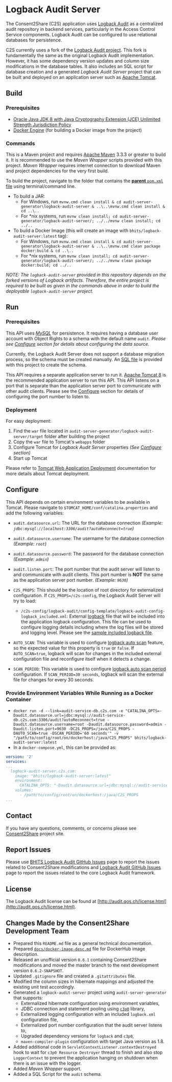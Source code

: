 # Logback Audit Server

The Consent2Share (C2S) application uses [Logback Audit](http://audit.qos.ch/) as a centralized audit repository in backend services, particularly in the Access Control Service components. Logback Audit can be configured to use relational databases for persistence.

C2S currently uses a fork of the [Logback Audit project](https://github.com/qos-ch/logback-audit). This fork is fundamentally the same as the  original Logback Audit implementation. However, it has some dependency version updates and column size modifications in the database tables. It also includes an SQL script for database creation and a generated *Logback Audit Server* project that can be built and deployed on an application server such as [Apache Tomcat](http://tomcat.apache.org/).

## Build

### Prerequisites

+ [Oracle Java JDK 8 with Java Cryptography Extension (JCE) Unlimited Strength Jurisdiction Policy](http://www.oracle.com/technetwork/java/javase/downloads/index.html)
+ [Docker Engine](https://docs.docker.com/engine/installation/) (for building a Docker image from the project)

### Commands

This is a Maven project and requires [Apache Maven](https://maven.apache.org/) 3.3.3 or greater to build it. It is recommended to use the *Maven Wrapper* scripts provided with this project. *Maven Wrapper* requires internet connection to download Maven and project dependencies for the very first build.

To build the project, navigate to the folder that contains the [**parent** `pom.xml` file](pom.xml) using terminal/command line.

+ To build a JAR:
    + For Windows, run `mvnw.cmd clean install & cd audit-server-generator\logback-audit-server & ..\..\mvnw.cmd clean install & cd ..\..`
    + For *nix systems, run `mvnw clean install; cd audit-server-generator/logback-audit-server/; ../../mvnw clean install; cd ../..`
+ To build a Docker Image (this will create an image with `bhits/logback-audit-server:latest` tag):
    + For Windows, run `mvnw.cmd clean install & cd audit-server-generator\logback-audit-server & ..\..\mvnw.cmd clean package docker:build & cd ..\..`
    + For *nix systems, run `mvnw clean install; cd audit-server-generator/logback-audit-server/; ../../mvnw clean package docker:build; cd ../..`

*NOTE: The `logback-audit-server` provided in this repository depends on the forked versions of Logback artifacts. Therefore, the entire project is required to be built as given in the commands above in order to build the deployable `logback-audit-server` project.*

## Run

### Prerequisites

This API uses *[MySQL](https://www.mysql.com/)* for persistence. It requires having a database user account with Object Rights to a schema with the default name `audit`. *Please see [Configure](#configure) section for details about configuring the data source.*

Currently, the Logback Audit Server does not support a database migration process, so the schema must be created manually. An [SQL file](audit-db/audit_tables-2014-04-07T102006.sql) is provided with this project to create the schema.

This API requires a separate application server to run it. [Apache Tomcat 8](http://tomcat.apache.org/) is the recommended application server to run this API. This API listens on a port that is separate than the application server port to communicate with other audit clients. Please see the [Configure](#configure) section for details of configuring the port number to listen to.

### Deployment

For easy deployment:

1. Find the `war` file located in `audit-server-generator/logback-audit-server/target` folder after building the project
2. Copy the `war` file to Tomcat's `webapps` folder
3. Configure Tomcat for *Logback Audit Server* properties *(See [Configure](#configure) section)*
4. Start up Tomcat

Please refer to [Tomcat Web Application Deployment](http://tomcat.apache.org/tomcat-8.0-doc/deployer-howto.html) documentation for more details about Tomcat deployment.

## Configure

This API depends on certain environment variables to be available in Tomcat. Please navigate to `$TOMCAT_HOME/conf/catalina.properties` and add the following variables:

+ `audit.datasource.url`: The URL for the database connection *(Example: `jdbc:mysql://localhost:3306/audit?autoReconnect=true`)*
+ `audit.datasource.username`: The username for the database connection *(Example: `root`)*
+ `audit.datasource.password`: The password for the database connection *(Example: `admin`)*
+ `audit.listen.port`: The port number that the audit server will listen to and communicate with audit clients. This port number is **NOT** the same as the application server port number. *(Example: `9630`)*
+ `C2S_PROPS`: This should be the location of root directory for externalized configuration. If `C2S_PROPS=/c2s-config`, the Logback Audit Server will try to load:
	+ `/c2s-config/logback-audit/config-template/logback-audit-config-logback_included.xml`: External [logback](http://logback.qos.ch/) file that will be included into the application logback configuration. This file can be used to configure logging details including where the log files will be stored and logging level. Please see the [sample included logback file](config-template/logback-audit-config-logback_included.xml).

+ `AUTO_SCAN`: This variable is used to configure [logback auto scan](http://logback.qos.ch/manual/configuration.html#autoScan) feature, so the expected value for this property is `true` or `false`. If `AUTO_SCAN=true`, logback will scan for changes in the included external configuration file and reconfigure itself when it detects a change.
+ `SCAN_PERIOD`: This variable is used to configure [logback auto scan period](http://logback.qos.ch/manual/configuration.html#autoScan) configuration. If `SCAN_PERIOD=30 seconds`, logback will scan the external file for changes for every 30 seconds.

### Provide Environment Variables While Running as a Docker Container

+ `docker run -d --link=audit-service-db.c2s.com -e "CATALINA_OPTS=-Daudit.datasource.url=jdbc:mysql://audit-service-db.c2s.com:3306/audit?autoReconnect=true -Daudit.datasource.username=root -Daudit.datasource.password=admin -Daudit.listen.port=9630 -DC2S_PROPS=/java/C2S_PROPS -DAUTO_SCAN=true -DSCAN_PERIOD='60 seconds'" -v "/path/to/config/root/on/dockerhost:/java/C2S_PROPS" bhits/logback-audit-server:latest`
+ In a `docker-compose.yml`, this can be provided as:

```yml
version: '2'
services:
...
  logback-audit-server.c2s.com:
    image: "bhits/logback-audit-server:latest"
    environment:
      CATALINA_OPTS: "-Daudit.datasource.url=jdbc:mysql://audit-service-db.c2s.com:3306/audit?autoReconnect=true -Daudit.datasource.username=root -Daudit.datasource.password=admin -Daudit.listen.port=9630 -DC2S_PROPS=/java/C2S_PROPS -DAUTO_SCAN=true -DSCAN_PERIOD='60 seconds'"
    volumes:
      - /path/to/config/root/on/dockerhost:/java/C2S_PROPS
...
```

[//]: # (## API Documentation)

[//]: # (## Notes)

[//]: # (## Contribute)

## Contact

If you have any questions, comments, or concerns please see [Consent2Share](https://bhits.github.io/consent2share/) project site.

## Report Issues

Please use [BHITS Logback Audit GitHub Issues](https://github.com/bhits/logback-audit/issues) page to report the issues related to Consent2Share modifications and [Logback Audit GitHub Issues](https://github.com/qos-ch/logback-audit/issues) page to report the issues related to the core Logback Audit framework.

## License

The Logback Audit license can be found at [http://audit.qos.ch/license.html](http://audit.qos.ch/license.html).

## Changes Made by the Consent2Share Development Team

+ Prepared this `README.md` file as a general technical documentation.
+ Prepared [`docs/docker-image-desc.md`](docs/docker-image-desc.md) file for DockerHub image description. 
+ Released an unofficial version `0.6.1` containing Consent2Share modifications and moved the master branch to the next development version `0.6.2-SNAPSHOT`.
+ Updated `.gitignore` file and created a `.gitattributes` file.
+ Modified the column sizes in hibernate mappings and adjusted the existing unit test accordingly.
+ Generated a `logback-audit-server` project using `audit-server-generator` that supports:
	+ Externalized hibernate configuration using environment variables,
	+ JDBC connection and statement pooling using [`c3p0`](http://www.mchange.com/projects/c3p0/) library,
	+ Externalized logging configuration with an included `logback.xml` configuration file,
	+ Externalized port number configuration that the audit server listens to,
	+ Upgraded dependency versions for `logback` and `c3p0`,
	+ `maven-compiler-plugin` configuration with target Java version as 1.8.
+ Added additional code in `ServletContextListener.contextDestroyed` hook to wait for `c3p0 Resource Destroyer` thread to finish and also stop `LoggerContext` to prevent the application hanging on shutdown when there is an issue with the logger.
+ Added *Maven Wrapper* support.
+ Added a SQL Script for the `audit` schema.